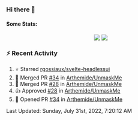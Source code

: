 ### Hi there 👋

#### Some Stats:
<p align="center">
    <img align="center" src="https://github-readme-stats.vercel.app/api?username=AyeRlS&hide=stars&count_private=true&theme=dark" />
    <img align="center" src="https://github-readme-stats.vercel.app/api/top-langs/?username=AyeRlS&hide=html,css,scss,less&langs_count=10&layout=compact&theme=dark" />
</p>
<!--
[![Anurag's github stats](https://github-readme-stats-chi-wheat.vercel.app/api?username=AyeRlS&hide=stars&count_private=true&theme=dracula)](https://github.com/anuraghazra/github-readme-stats)
[![Top Langs](https://github-readme-stats-chi-wheat.vercel.app/api/top-langs/?username=AyeRlS&hide=html,css,scss,less&langs_count=10&layout=compact&theme=dracula)](https://github.com/anuraghazra/github-readme-stats)
[![willianrod's wakatime stats](https://github-readme-stats.vercel.app/api/wakatime?username=Ayeris)](https://github.com/anuraghazra/github-readme-stats)
-->
<!--START_SECTION:waka-->

<!--END_SECTION:waka-->

### :zap: Recent Activity

<!--RECENT_ACTIVITY:start-->
1. ⭐ Starred [rgossiaux/svelte-headlessui](https://github.com/rgossiaux/svelte-headlessui)
2. 🎉 Merged PR [#34](https://github.com/Arthemide/UnmaskMe/pull/34) in [Arthemide/UnmaskMe](https://github.com/Arthemide/UnmaskMe)
3. 🎉 Merged PR [#28](https://github.com/Arthemide/UnmaskMe/pull/28) in [Arthemide/UnmaskMe](https://github.com/Arthemide/UnmaskMe)
4. 👍 Approved [#28](https://github.com/Arthemide/UnmaskMe/pull/28#pullrequestreview-914842324) in [Arthemide/UnmaskMe](https://github.com/Arthemide/UnmaskMe)
5. 💪 Opened PR [#34](https://github.com/Arthemide/UnmaskMe/pull/34) in [Arthemide/UnmaskMe](https://github.com/Arthemide/UnmaskMe)
<!--RECENT_ACTIVITY:end-->

<!--RECENT_ACTIVITY:last_update-->
Last Updated: Sunday, July 31st, 2022, 7:20:12 AM
<!--RECENT_ACTIVITY:last_update_end-->

<!--
**AyeRlS/AyeRlS** is a ✨ _special_ ✨ repository because its `README.md` (this file) appears on your GitHub profile.

Here are some ideas to get you started:

- 🔭 I’m currently working on ...
- 🌱 I’m currently learning ...
- 👯 I’m looking to collaborate on ...
- 🤔 I’m looking for help with ...
- 💬 Ask me about ...
- 📫 How to reach me: ...
- 😄 Pronouns: fucking hell
- ⚡ Fun fact: ...
-->
